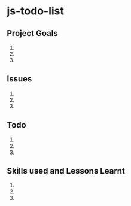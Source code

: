 # js-todo-list

## Project Goals

1.
1.
1.

## Issues

1.
1.
1.

## Todo

1.
1.
1.

## Skills used and Lessons Learnt

1.
1.
1.
